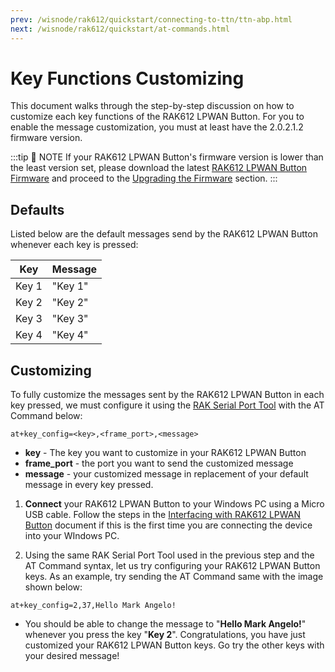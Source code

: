 ```yaml
---
prev: /wisnode/rak612/quickstart/connecting-to-ttn/ttn-abp.html
next: /wisnode/rak612/quickstart/at-commands.html
---
```


# Key Functions Customizing

This document walks through the step-by-step discussion on how to customize each key functions of the RAK612 LPWAN Button. For you to enable the message customization, you must at least have the 2.0.2.1.2 firmware version. 

:::tip 📝 NOTE
If your RAK612 LPWAN Button's firmware version is lower than the least version set, please download the latest [RAK612 LPWAN Button Firmware](https://downloads.rakwireless.com/LoRa/RAK612-LoRaButton/Firmware/) and proceed to the [Upgrading the Firmware](upgrading-the-firmware.html) section.
:::

## Defaults

Listed below are the default messages send by the RAK612 LPWAN Button whenever each key is pressed:

| Key   | Message |
| ----- | ------- |
| Key 1 | "Key 1" |
| Key 2 | "Key 2" |
| Key 3 | "Key 3" |
| Key 4 | "Key 4" |


## Customizing

To fully customize the messages sent by the RAK612 LPWAN Button in each key pressed, we must configure it using the [RAK Serial Port Tool](https://downloads.rakwireless.com/en/LoRa/Tools/RAK_SERIAL_PORT_TOOL_V1.2.1.zip) with the AT Command below:

```
at+key_config=<key>,<frame_port>,<message>
```

- **key** - The key you want to customize in your  RAK612 LPWAN Button
- **frame_port** - the port you want to send the customized message
- **message** - your customized message in replacement of your default message in every key pressed.

1. **Connect** your RAK612 LPWAN Button to your Windows PC using a Micro USB cable. Follow the steps in the [Interfacing with RAK612 LPWAN Button](interfacing-with-rak612.html) document if this is the first time you are connecting the device into your WIndows PC. 

2. Using the same RAK Serial Port Tool used in the previous step and the AT Command syntax, let us try configuring your RAK612 LPWAN Button keys. As an example, try sending the AT Command same with the image shown below:

```
at+key_config=2,37,Hello Mark Angelo!
```

<rk-img
  src="/assets/images/quick-start-guide/rak612/key-function-customizing/at-command.png"
  width="60%"
  figure-number="1"
  caption="Configuring Each button"
/>

* You should be able to change the message to "**Hello Mark Angelo!**" whenever you press the key "**Key 2**". Congratulations, you have just customized your RAK612 LPWAN Button keys. Go try the other keys with your desired message!

